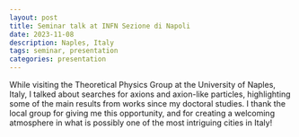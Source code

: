 ```yaml
---
layout: post
title: Seminar talk at INFN Sezione di Napoli
date: 2023-11-08 
description: Naples, Italy
tags: seminar, presentation
categories: presentation
---
```


While visiting the Theoretical Physics Group at the University of Naples, Italy, I talked about searches for axions and axion-like particles, highlighting some of the main results from works since my doctoral studies.
I thank the local group for giving me this opportunity, and for creating a welcoming atmosphere in what is possibly one of the most intriguing cities in Italy!